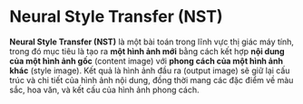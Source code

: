 # Neural Style Transfer (NST)
**Neural Style Transfer (NST)** là một bài toán trong lĩnh vực thị giác máy tính, trong đó mục tiêu là tạo ra **một hình ảnh mới** bằng cách kết hợp **nội dung của một hình ảnh gốc** (content image) với **phong cách của một hình ảnh khác** (style image). Kết quả là hình ảnh đầu ra (output image) sẽ giữ lại cấu trúc và chi tiết của hình ảnh nội dung, đồng thời mang các đặc điểm về màu sắc, hoa văn, và kết cấu của hình ảnh phong cách.
